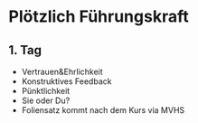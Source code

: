 # Plötzlich Führungskraft

## 1. Tag
* Vertrauen&Ehrlichkeit
* Konstruktives Feedback
* Pünktlichkeit
* Sie oder Du?
* Foliensatz kommt nach dem Kurs via MVHS



